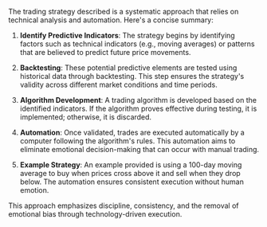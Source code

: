 The trading strategy described is a systematic approach that relies on technical analysis and automation. Here's a concise summary:

1. **Identify Predictive Indicators**: The strategy begins by identifying factors such as technical indicators (e.g., moving averages) or patterns that are believed to predict future price movements.

2. **Backtesting**: These potential predictive elements are tested using historical data through backtesting. This step ensures the strategy's validity across different market conditions and time periods.

3. **Algorithm Development**: A trading algorithm is developed based on the identified indicators. If the algorithm proves effective during testing, it is implemented; otherwise, it is discarded.

4. **Automation**: Once validated, trades are executed automatically by a computer following the algorithm's rules. This automation aims to eliminate emotional decision-making that can occur with manual trading.

5. **Example Strategy**: An example provided is using a 100-day moving average to buy when prices cross above it and sell when they drop below. The automation ensures consistent execution without human emotion.

This approach emphasizes discipline, consistency, and the removal of emotional bias through technology-driven execution.
